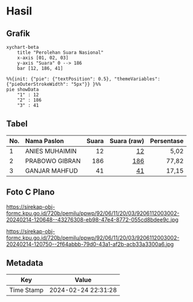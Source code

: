 # Hasil

## Grafik

```mermaid
xychart-beta
    title "Perolehan Suara Nasional"
    x-axis [01, 02, 03]
    y-axis "Suara" 0 --> 186
    bar [12, 186, 41]
```

```mermaid
%%{init: {"pie": {"textPosition": 0.5}, "themeVariables": {"pieOuterStrokeWidth": "5px"}} }%%
pie showData
    "1" : 12
    "2" : 186
    "3" : 41
```

## Tabel

| No. | Nama Paslon    | Suara | Suara (raw) | Persentase |
|:--- |:-------------- | -----:| -----------:| ----------:|
| 1   | ANIES MUHAIMIN | 12    | [12][p-1]   | 5,02       |
| 2   | PRABOWO GIBRAN | 186   | [186][p-2]  | 77,82      |
| 3   | GANJAR MAHFUD  | 41    | [41][p-3]   | 17,15      |


[p-1]: https://github.com/gigit-pemilu/pemilu-2024/blob/main/pilpres/hitung-suara/sub/92-papua-barat/sub/06-teluk-bintuni/sub/11-manimeri/sub/2003-waraitama/sub/002-tps/sub/paslon-1.txt
[p-2]: https://github.com/gigit-pemilu/pemilu-2024/blob/main/pilpres/hitung-suara/sub/92-papua-barat/sub/06-teluk-bintuni/sub/11-manimeri/sub/2003-waraitama/sub/002-tps/sub/paslon-2.txt
[p-3]: https://github.com/gigit-pemilu/pemilu-2024/blob/main/pilpres/hitung-suara/sub/92-papua-barat/sub/06-teluk-bintuni/sub/11-manimeri/sub/2003-waraitama/sub/002-tps/sub/paslon-3.txt

## Foto C Plano

https://sirekap-obj-formc.kpu.go.id/720b/pemilu/ppwp/92/06/11/20/03/9206112003002-20240214-120648--43276308-eb98-47e4-8772-055cd8bdee9c.jpg

https://sirekap-obj-formc.kpu.go.id/720b/pemilu/ppwp/92/06/11/20/03/9206112003002-20240214-120750--2f64abbb-79d0-43a1-af2b-acb33a3300a6.jpg


## Metadata

| Key        | Value               |
| ---------- | ------------------- |
| Time Stamp | 2024-02-24 22:31:28 |



